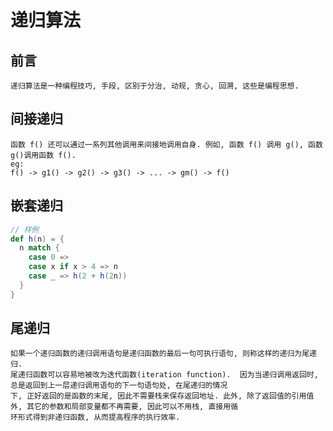 # 递归算法
## 前言
    递归算法是一种编程技巧, 手段, 区别于分治, 动规, 贪心, 回溯, 这些是编程思想.
## 间接递归
    函数 f() 还可以通过一系列其他调用来间接地调用自身. 例如, 函数 f() 调用 g(), 函数 g()调用函数 f().
    eg: 
    f() -> g1() -> g2() -> g3() -> ... -> gm() -> f()
## 嵌套递归
```scala
// 样例
def h(n) = {
  n match {
    case 0 => 
    case x if x > 4 => n
    case _ => h(2 + h(2n))
  }
}
```
## 尾递归
    如果一个递归函数的递归调用语句是递归函数的最后一句可执行语句, 则称这样的递归为尾递归.
    尾递归函数可以容易地被改为迭代函数(iteration function).  因为当递归调用返回时, 总是返回到上一层递归调用语句的下一句语句处, 在尾递归的情况
    下, 正好返回的是函数的末尾, 因此不需要栈来保存返回地址. 此外, 除了返回值的引用值外, 其它的参数和局部变量都不再需要, 因此可以不用栈, 直接用循
    环形式得到非递归函数, 从而提高程序的执行效率.

## 